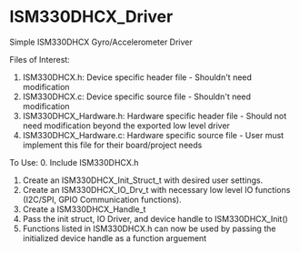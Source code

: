 # ISM330DHCX_Driver
Simple ISM330DHCX Gyro/Accelerometer Driver

Files of Interest:
1. ISM330DHCX.h: Device specific header file - Shouldn't need modification
2. ISM330DHCX.c: Device specific source file - Shouldn't need modification
3. ISM330DHCX_Hardware.h: Hardware specific header file - Should not need modification beyond the exported low level driver
4. ISM330DHCX_Hardware.c: Hardware specific source file - User must implement this file for their board/project needs

To Use:
0. Include ISM330DHCX.h
1. Create an ISM330DHCX_Init_Struct_t with desired user settings.
2. Create an ISM330DHCX_IO_Drv_t with necessary low level IO functions (I2C/SPI, GPIO Communication functions).
3. Create a ISM330DHCX_Handle_t
4. Pass the init struct, IO Driver, and device handle to ISM330DHCX_Init()
5. Functions listed in ISM330DHCX.h can now be used by passing the initialized device handle as a function arguement
